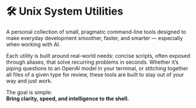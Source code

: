 # 🛠️  Unix System Utilities

A personal collection of small, pragmatic command-line tools designed to make everyday development smoother, faster, and smarter — especially when working with AI.

Each utility is built around real-world needs: concise scripts, often exposed through aliases, that solve recurring problems in seconds. Whether it’s piping questions to an OpenAI model in your terminal, or stitching together all files of a given type for review, these tools are built to stay out of your way and just work.

The goal is simple:  
**Bring clarity, speed, and intelligence to the shell.**
